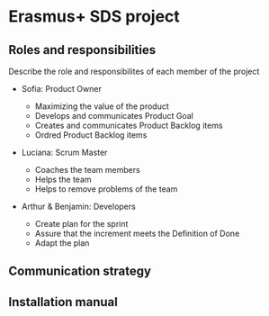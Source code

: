# Erasmus+ SDS project

## Roles and responsibilities

Describe the role and responsibilites of each member of the project

- Sofia: Product Owner
  - Maximizing the value of the product
  - Develops and communicates Product Goal
  - Creates and communicates Product Backlog items
  - Ordred Product Backlog items

- Luciana: Scrum Master
  - Coaches the team members
  - Helps the team
  - Helps to remove problems of the team

- Arthur & Benjamin: Developers
  - Create plan for the sprint
  - Assure that the increment meets the Definition of Done
  - Adapt the plan

## Communication strategy

## Installation manual
